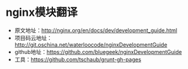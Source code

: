 # nginx模块翻译

- 原文地址：http://nginx.org/en/docs/dev/development_guide.html
- 项目码云地址：http://git.oschina.net/waterloocode/nginxDevelopmentGuide
- github地址：https://github.com/bluegeek/nginxDevelopmentGuide
- 工具：https://github.com/tschaub/grunt-gh-pages
